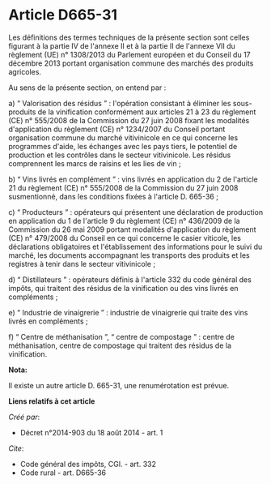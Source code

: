 # Article D665-31

Les définitions des termes techniques de la présente section sont celles figurant à la partie IV de l'annexe II et à la
partie II de l'annexe VII du règlement (UE) n° 1308/2013 du Parlement européen et du Conseil du 17 décembre 2013 portant
organisation commune des marchés des produits agricoles. 

Au sens de la présente section, on entend par : 

a) “ Valorisation des résidus ” : l'opération consistant à éliminer les sous-produits de la vinification conformément aux
articles 21 à 23 du règlement (CE) n° 555/2008 de la Commission du 27 juin 2008 fixant les modalités d'application du
règlement (CE) n° 1234/2007 du Conseil portant organisation commune du marché vitivinicole en ce qui concerne les programmes
d'aide, les échanges avec les pays tiers, le potentiel de production et les contrôles dans le secteur vitivinicole. Les
résidus comprennent les marcs de raisins et les lies de vin ; 

b) “ Vins livrés en complément ” : vins livrés en application du 2 de l'article 21 du règlement (CE) n° 555/2008 de la
Commission du 27 juin 2008 susmentionné, dans les conditions fixées à l'article D. 665-36 ; 

c) “ Producteurs ” : opérateurs qui présentent une déclaration de production en application du 1 de l'article 9 du règlement
(CE) n° 436/2009 de la Commission du 26 mai 2009 portant modalités d'application du règlement (CE) n° 479/2008 du Conseil en
ce qui concerne le casier viticole, les déclarations obligatoires et l'établissement des informations pour le suivi du
marché, les documents accompagnant les transports des produits et les registres à tenir dans le secteur vitivinicole ; 

d) “ Distillateurs ” : opérateurs définis à l'article 332 du code général des impôts, qui traitent des résidus de la
vinification ou des vins livrés en compléments ; 

e) “ Industrie de vinaigrerie ” : industrie de vinaigrerie qui traite des vins livrés en compléments ; 

f) “ Centre de méthanisation ”, “ centre de compostage ” : centre de méthanisation, centre de compostage qui traitent des
résidus de la vinification.

**Nota:**

Il existe un autre article D. 665-31, une renumérotation est prévue.

**Liens relatifs à cet article**

_Créé par_:

  - Décret n°2014-903 du 18 août 2014 - art. 1

_Cite_:

  - Code général des impôts, CGI. - art. 332
  - Code rural - art. D665-36
